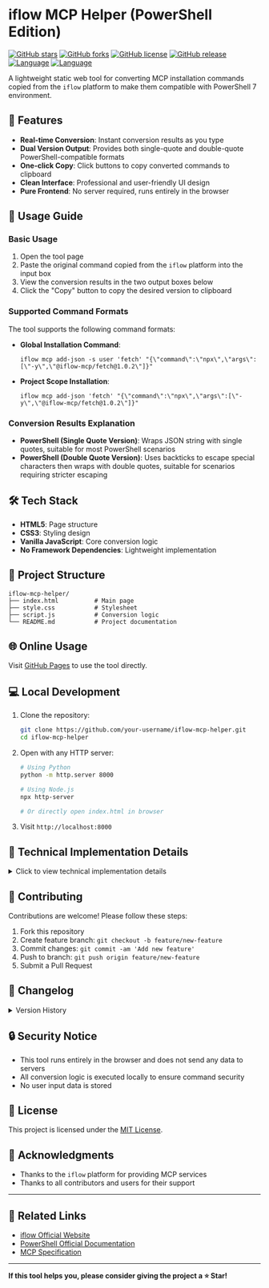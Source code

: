 # iflow MCP Helper (PowerShell Edition)

[![GitHub stars](https://img.shields.io/github/stars/your-username/iflow-mcp-helper.svg?style=social&label=Star)](https://github.com/your-username/iflow-mcp-helper)
[![GitHub forks](https://img.shields.io/github/forks/your-username/iflow-mcp-helper.svg?style=social&label=Fork)](https://github.com/your-username/iflow-mcp-helper)
[![GitHub license](https://img.shields.io/github/license/your-username/iflow-mcp-helper.svg)](https://github.com/your-username/iflow-mcp-helper/blob/main/LICENSE)
[![GitHub release](https://img.shields.io/github/release/your-username/iflow-mcp-helper.svg)](https://github.com/your-username/iflow-mcp-helper/releases)
[![Language](https://img.shields.io/badge/language-中文-blue.svg)](README.md)
[![Language](https://img.shields.io/badge/language-English-red.svg)](README_EN.md)

A lightweight static web tool for converting MCP installation commands copied from the `iflow` platform to make them compatible with PowerShell 7 environment.

## 🚀 Features

- **Real-time Conversion**: Instant conversion results as you type
- **Dual Version Output**: Provides both single-quote and double-quote PowerShell-compatible formats
- **One-click Copy**: Click buttons to copy converted commands to clipboard
- **Clean Interface**: Professional and user-friendly UI design
- **Pure Frontend**: No server required, runs entirely in the browser

## 📖 Usage Guide

### Basic Usage

1. Open the tool page
2. Paste the original command copied from the `iflow` platform into the input box
3. View the conversion results in the two output boxes below
4. Click the "Copy" button to copy the desired version to clipboard

### Supported Command Formats

The tool supports the following command formats:

- **Global Installation Command**:
  ```
  iflow mcp add-json -s user 'fetch' "{\"command\":\"npx\",\"args\":[\"-y\",\"@iflow-mcp/fetch@1.0.2\"]}"
  ```

- **Project Scope Installation**:
  ```
  iflow mcp add-json 'fetch' "{\"command\":\"npx\",\"args\":[\"-y\",\"@iflow-mcp/fetch@1.0.2\"]}"
  ```

### Conversion Results Explanation

- **PowerShell (Single Quote Version)**: Wraps JSON string with single quotes, suitable for most PowerShell scenarios
- **PowerShell (Double Quote Version)**: Uses backticks to escape special characters then wraps with double quotes, suitable for scenarios requiring stricter escaping

## 🛠️ Tech Stack

- **HTML5**: Page structure
- **CSS3**: Styling design
- **Vanilla JavaScript**: Core conversion logic
- **No Framework Dependencies**: Lightweight implementation

## 📁 Project Structure

```
iflow-mcp-helper/
├── index.html          # Main page
├── style.css           # Stylesheet
├── script.js           # Conversion logic
└── README.md           # Project documentation
```

## 🌐 Online Usage

Visit [GitHub Pages](https://your-username.github.io/iflow-mcp-helper) to use the tool directly.

## 💻 Local Development

1. Clone the repository:
   ```bash
   git clone https://github.com/your-username/iflow-mcp-helper.git
   cd iflow-mcp-helper
   ```

2. Open with any HTTP server:
   ```bash
   # Using Python
   python -m http.server 8000
   
   # Using Node.js
   npx http-server
   
   # Or directly open index.html in browser
   ```

3. Visit `http://localhost:8000`

## 🔧 Technical Implementation Details

<details>
<summary>Click to view technical implementation details</summary>

### Core Conversion Process

1. **Locate JSON Section**: Intelligently identify the starting position of JSON string in the command
2. **Extract Command Body**: Separate command parameters from JSON content
3. **Clean JSON**: Remove escape characters to generate standard JSON format
4. **Generate Output**:
   - Single Quote Version: `command_body 'JSON_content'`
   - Backtick Version: `command_body "escaped_JSON"`

### Intelligent Matching Strategy

The tool uses a multi-layered matching strategy to ensure compatibility with various command formats:
- Priority matching for `"{\"` pattern
- Alternative matching for `" ` pattern
- Final positioning through `{` character to locate JSON start

</details>

## 🤝 Contributing

Contributions are welcome! Please follow these steps:

1. Fork this repository
2. Create feature branch: `git checkout -b feature/new-feature`
3. Commit changes: `git commit -am 'Add new feature'`
4. Push to branch: `git push origin feature/new-feature`
5. Submit a Pull Request

## 📝 Changelog

<details>
<summary>Version History</summary>

### v1.0.0 (2024-10-29)
- ✨ Initial release
- ✨ Basic command conversion functionality
- ✨ Single quote and backtick version output
- ✨ One-click copy functionality
- ✨ Responsive UI design

</details>

## 🔒 Security Notice

- This tool runs entirely in the browser and does not send any data to servers
- All conversion logic is executed locally to ensure command security
- No user input data is stored

## 📄 License

This project is licensed under the [MIT License](LICENSE).

## 🙏 Acknowledgments

- Thanks to the `iflow` platform for providing MCP services
- Thanks to all contributors and users for their support

---

## 🔗 Related Links

- [iflow Official Website](https://iflow.com)
- [PowerShell Official Documentation](https://docs.microsoft.com/powershell/)
- [MCP Specification](https://modelcontextprotocol.io/)

---

**If this tool helps you, please consider giving the project a ⭐ Star!**